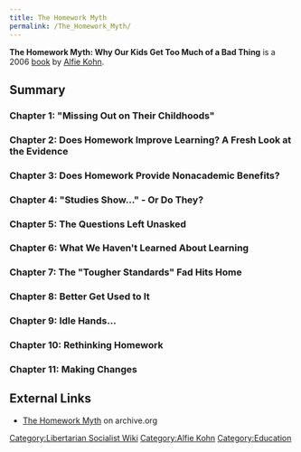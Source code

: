 ```yaml
---
title: The Homework Myth
permalink: /The_Homework_Myth/
---
```


**The Homework Myth: Why Our Kids Get Too Much of a Bad Thing** is a
2006 [book](List_of_Libertarian_Socialist_Media.md "wikilink") by [Alfie
Kohn](Alfie_Kohn.md "wikilink").

## Summary

### Chapter 1: "Missing Out on Their Childhoods"

### Chapter 2: Does Homework Improve Learning? A Fresh Look at the Evidence

### Chapter 3: Does Homework Provide Nonacademic Benefits?

### Chapter 4: "Studies Show..." - Or Do They?

### Chapter 5: The Questions Left Unasked

### Chapter 6: What We Haven't Learned About Learning

### Chapter 7: The "Tougher Standards" Fad Hits Home

### Chapter 8: Better Get Used to It

### Chapter 9: Idle Hands...

### Chapter 10: Rethinking Homework

### Chapter 11: Making Changes

## External Links

- [The Homework
  Myth](https://archive.org/details/homeworkmythwhyo00kohn) on
  archive.org

[Category:Libertarian Socialist
Wiki](Category:Libertarian_Socialist_Wiki.md "wikilink") [Category:Alfie
Kohn](Category:Alfie_Kohn.md "wikilink")
[Category:Education](Category:Education.md "wikilink")